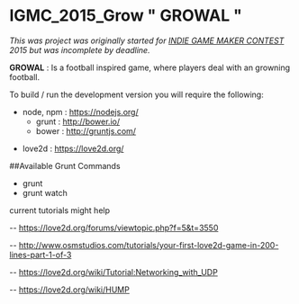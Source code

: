 # IGMC_2015_Grow " GROWAL "

*This was project was originally started for [INDIE GAME MAKER CONTEST](http://contest.gamedevfort.com/) 2015 but was incomplete by deadline.*

**GROWAL** : Is a football inspired game, where players deal with an growning football.

To build / run the development version you will require the following:
 - node, npm : https://nodejs.org/
   - grunt : http://bower.io/
   - bower : http://gruntjs.com/
 + love2d : https://love2d.org/

##Available Grunt Commands

* grunt
* grunt watch


current tutorials might help

-- https://love2d.org/forums/viewtopic.php?f=5&t=3550

-- http://www.osmstudios.com/tutorials/your-first-love2d-game-in-200-lines-part-1-of-3

-- https://love2d.org/wiki/Tutorial:Networking_with_UDP

-- https://love2d.org/wiki/HUMP
